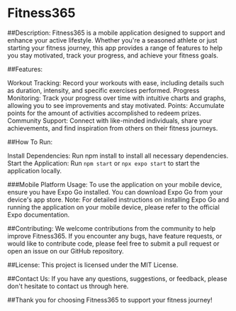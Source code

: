# Fitness365
##Description:
Fitness365 is a mobile application designed to support and enhance your active lifestyle. Whether you're a seasoned athlete or just starting your fitness journey, this app provides a range of features to help you stay motivated, track your progress, and achieve your fitness goals.

##Features:

Workout Tracking: Record your workouts with ease, including details such as duration, intensity, and specific exercises performed.
Progress Monitoring: Track your progress over time with intuitive charts and graphs, allowing you to see improvements and stay motivated.
Points: Accumulate points for the amount of activities accomplished to redeem prizes.
Community Support: Connect with like-minded individuals, share your achievements, and find inspiration from others on their fitness journeys.

##How To Run:

Install Dependencies:
Run npm install to install all necessary dependencies.
Start the Application:
Run ```npm start``` or ```npx expo start``` to start the application locally.

###Mobile Platform Usage:
To use the application on your mobile device, ensure you have Expo Go installed. You can download Expo Go from your device's app store.
Note: For detailed instructions on installing Expo Go and running the application on your mobile device, please refer to the official Expo documentation.

##Contributing:
We welcome contributions from the community to help improve Fitness365. If you encounter any bugs, have feature requests, or would like to contribute code, please feel free to submit a pull request or open an issue on our GitHub repository.

##License:
This project is licensed under the MIT License.

##Contact Us:
If you have any questions, suggestions, or feedback, please don't hesitate to contact us through here. 

##Thank you for choosing Fitness365 to support your fitness journey!
